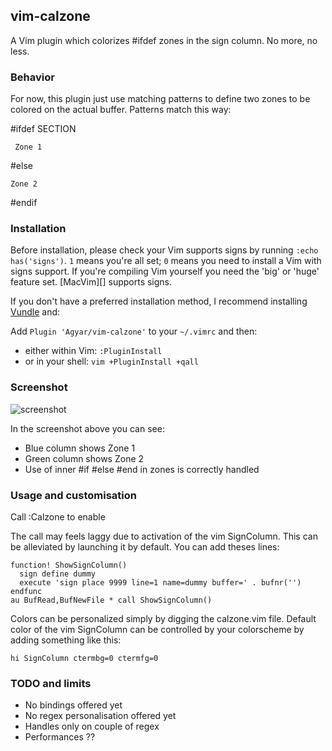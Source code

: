 ## vim-calzone

A Vim plugin which colorizes #ifdef zones in the sign column. No more, no less.

### Behavior

For now, this plugin just use matching patterns to define two zones to be colored on the actual buffer. 
Patterns match this way:

  \#ifdef SECTION 

     Zone 1

  \#else
   
    Zone 2
   
  \#endif 

### Installation

Before installation, please check your Vim supports signs by running `:echo has('signs')`.  `1` means you're all set; `0` means you need to install a Vim with signs support.  If you're compiling Vim yourself you need the 'big' or 'huge' feature set.  [MacVim][] supports signs.

If you don't have a preferred installation method, I recommend installing [Vundle](https://github.com/gmarik/vundle) and:

Add `Plugin 'Agyar/vim-calzone'` to your `~/.vimrc` and then:

* either within Vim: `:PluginInstall`
* or in your shell: `vim +PluginInstall +qall`

### Screenshot

![screenshot](https://raw.github.com/Agyar/vim-calzone/master/screenshot.png)

In the screenshot above you can see:

* Blue column shows Zone 1 
* Green column shows Zone 2
* Use of inner #if #else #end in zones is correctly handled

### Usage and customisation

Call :Calzone to enable

The call may feels laggy due to activation of the vim SignColumn. This can be alleviated by launching it by default. You can add theses lines:

```
function! ShowSignColumn()
  sign define dummy
  execute 'sign place 9999 line=1 name=dummy buffer=' . bufnr('') 
endfunc 
au BufRead,BufNewFile * call ShowSignColumn()
```

Colors can be personalized simply by digging the calzone.vim file. 
Default color of the vim SignColumn can be controlled by your colorscheme by adding something like this:
```
hi SignColumn ctermbg=0 ctermfg=0
```

### TODO and limits

* No bindings offered yet
* No regex personalisation offered yet
* Handles only on couple of regex 
* Performances ??
